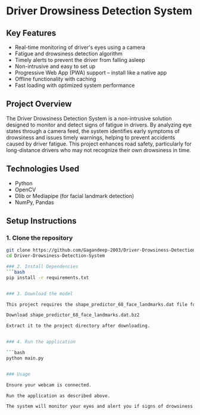 # Driver Drowsiness Detection System

## Key Features
- Real-time monitoring of driver's eyes using a camera  
- Fatigue and drowsiness detection algorithm  
- Timely alerts to prevent the driver from falling asleep  
- Non-intrusive and easy to set up  
- Progressive Web App (PWA) support – install like a native app  
- Offline functionality with caching  
- Fast loading with optimized system performance  

## Project Overview
The Driver Drowsiness Detection System is a non-intrusive solution designed to monitor and detect signs of fatigue in drivers. By analyzing eye states through a camera feed, the system identifies early symptoms of drowsiness and issues timely warnings, helping to prevent accidents caused by driver fatigue. This project enhances road safety, particularly for long-distance drivers who may not recognize their own drowsiness in time.

## Technologies Used
- Python  
- OpenCV  
- Dlib or Mediapipe (for facial landmark detection)  
- NumPy, Pandas  

## Setup Instructions

### 1. Clone the repository
```bash
git clone https://github.com/Gagandeep-2003/Driver-Drowsiness-Detection-System.git
cd Driver-Drowsiness-Detection-System

### 2. Install Dependencies
```bash
pip install -r requirements.txt


### 3. Download the model

This project requires the shape_predictor_68_face_landmarks.dat file for facial landmark detection. You can download it from the official dlib model repository:

Download shape_predictor_68_face_landmarks.dat.bz2

Extract it to the project directory after downloading.


### 4. Run the application

```bash
python main.py


### Usage

Ensure your webcam is connected.

Run the application as described above.

The system will monitor your eyes and alert you if signs of drowsiness are detected.

